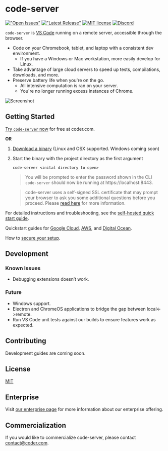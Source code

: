 # code-server

[!["Open Issues"](https://img.shields.io/github/issues-raw/codercom/code-server.svg)](https://github.com/codercom/code-server/issues)
[!["Latest Release"](https://img.shields.io/github/release/codercom/code-server.svg)](https://github.com/codercom/code-server/releases/latest)
[![MIT license](https://img.shields.io/badge/license-MIT-green.svg)](#)
[![Discord](https://discordapp.com/api/guilds/463752820026376202/widget.png)](https://discord.gg/zxSwN8Z)

`code-server` is [VS Code](https://github.com/Microsoft/vscode) running on a remote server, accessible through the browser.

- Code on your Chromebook, tablet, and laptop with a consistent dev environment.
	- If you have a Windows or Mac workstation, more easily develop for Linux.
- Take advantage of large cloud servers to speed up tests, compilations, downloads, and more.
- Preserve battery life when you're on the go.
	- All intensive computation is ran on your server.
	- You're no longer running excess instances of Chrome.

![Screenshot](/doc/assets/ide.png)

## Getting Started

[Try `code-server` now](https://coder.com/signup) for free at coder.com.

**OR**

1.  [Download a binary](https://github.com/codercom/code-server/releases) (Linux and OSX supported. Windows coming soon)
2.  Start the binary with the project directory as the first argument

    ```
    code-server <inital directory to open>
    ```
	> You will be prompted to enter the password shown in the CLI
	`code-server` should now be running at https://localhost:8443.

	> code-server uses a self-signed SSL certificate that may prompt your browser to ask you some additional questions before you proceed. Please [read here](doc/self-hosted/index.md) for more information.

For detailed instructions and troubleshooting, see the [self-hosted quick start guide](doc/self-hosted/index.md).

Quickstart guides for [Google Cloud](doc/admin/install/google_cloud.md), [AWS](doc/admin/install/aws.md), and [Digital Ocean](doc/admin/install/digitalocean.md).

How to [secure your setup](/doc/security/ssl.md).

## Development

### Known Issues

- Debugging extensions doesn’t work.

### Future

- Windows support.
- Electron and ChromeOS applications to bridge the gap between local<->remote.
- Run VS Code unit tests against our builds to ensure features work as expected.

## Contributing

Development guides are coming soon.

## License

[MIT](LICENSE)

## Enterprise

Visit [our enterprise page](https://coder.com/enterprise) for more information about our enterprise offering.

## Commercialization

If you would like to commercialize code-server, please contact contact@coder.com.
